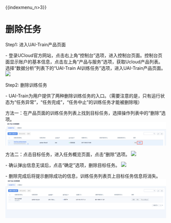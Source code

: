 {{indexmenu_n>3}}

# 删除任务

Step1: 进入UAI-Train产品页面

\-
登录UCloud官方网站，点击右上角“控制台”选项，进入控制台页面。控制台页面显示账户的基本信息，点击左上角“产品与服务”选项，获取Ucloud产品列表。选择“数据分析”列表下的“UAI-Train
AI训练任务”选项，进入UAI-Train产品页面。 ![](/ai/uai-train/set-up/how-to-use/ai产品.jpg)

Step2: 删除训练任务

\-
UAI-Train为用户提供了两种删除训练任务的入口。（需要注意的是，只有运行状态为“任务异常”，“任务完成”，“任务中止”的训练任务才能被删除哦）

方法一：在产品页面的训练任务列表上找到目标任务，选择操作列表中的“删除”选项。
![](/images/use/deletejob_case1.png)

方法二：点击目标任务，进入任务概览页面，点击“删除”选项。 ![](/ai/uai-train/use/deletejob_case2.png)

\- 确认弹出信息无误后，点击“确定”选项，删除目标任务。 ![](/ai/uai-train/use/deletejob_info.png)

\- 删除完成后将提示删除成功的信息，训练任务列表页上目标任务信息将消失。
![](/images/use/deletejob_after.png)
